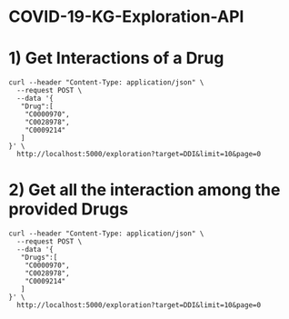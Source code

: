 # COVID-19-KG-Exploration-API



# 1) Get Interactions of a Drug

```
curl --header "Content-Type: application/json" \
  --request POST \
  --data '{
   "Drug":[
  	"C0000970",
  	"C0028978",
  	"C0009214"
   ]
}' \
  http://localhost:5000/exploration?target=DDI&limit=10&page=0
```

# 2) Get all the interaction among the provided Drugs


```
curl --header "Content-Type: application/json" \
  --request POST \
  --data '{
   "Drugs":[
  	"C0000970",
  	"C0028978",
  	"C0009214"
   ]
}' \
  http://localhost:5000/exploration?target=DDI&limit=10&page=0
```
